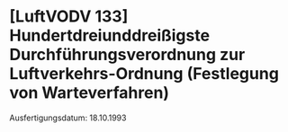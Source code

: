 # [LuftVODV 133] Hundertdreiunddreißigste Durchführungsverordnung zur Luftverkehrs-Ordnung (Festlegung von Warteverfahren)

Ausfertigungsdatum: 18.10.1993

 